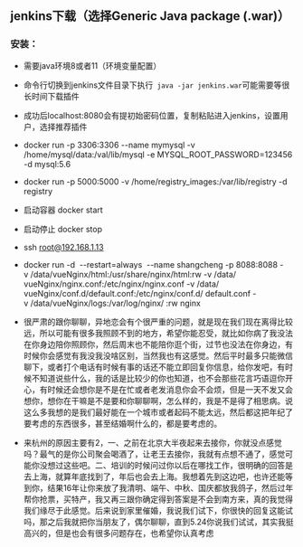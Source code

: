 ## jenkins下载（选择Generic Java package (.war)）
### 安装：
 - 需要java环境8或者11（环境变量配置）
 - 命令行切换到jenkins文件目录下执行` java -jar jenkins.war`可能需要等很长时间下载插件
 - 成功后localhost:8080会有提初始密码位置，复制粘贴进入jenkins，设置用户，选择推荐插件
 - docker run -p 3306:3306 --name mymysql -v /home/mysql/data:/val/lib/mysql -e MYSQL_ROOT_PASSWORD=123456 -d mysql:5.6
 - docker run -p 5000:5000 -v /home/registry_images:/var/lib/registry -d registry
 - 启动容器 docker start <images id>
 - 启动停止 docker stop <images id>
 - ssh root@192.168.1.13
 - docker run -d  --restart=always  --name shangcheng -p 8088:8088 -v /data/vueNginx/html:/usr/share/nginx/html:rw -v /data/ vueNginx/nginx.conf:/etc/nginx/nginx.conf -v /data/ vueNginx/conf.d/default.conf:/etc/nginx/conf.d/ default.conf -v /data/vueNginx/logs:/var/log/nginx/ :rw nginx

 - 很严肃的跟你聊聊，异地恋会有个很严重的问题，就是现在我们现在离得比较远，所以可能有很多我照顾不到的地方，希望你能忍受，就比如你病了我没法在你身边陪你照顾你，然后周末也不能陪你逛个街，过节也没法在你身边，有时候你会感觉有我没我没啥区别，当然我也有这感觉。然后平时最多只能微信聊下，或者打个电话有时候有事的话还不能立即回复你信息，给你发吧，有时候不知道说些什么，我的话是比较少的你也知道，也不会那些花言巧语逗你开心，有时候还会想你是不是在忙或者老发消息你会不会烦，但是一天不发又会想你，想你在干嘛是不是要和你聊聊啊，怎么样的，我是不是得了相思病。说这么多我想的是我们最好能在一个城市或者起码不能太远，然后都这把年纪了要考虑的东西很多，甚至结婚啊什么的，都是要考虑的。
 - 来杭州的原因主要有2，一、之前在北京大半夜起来去接你，你就没点感觉吗？最气的是你公司聚会喝酒了，让老王去接你，我就有点想不通了，感觉可能你没想过这些吧。二、培训的时候问过你以后在哪找工作，很明确的回答是去上海，就算年底找到了，年后也会去上海。我想着先到这边吧，也许还能等到你，结果16年让你来放了我清明、端午、中秋、国庆都放我鸽子，然后过年帮你抢票，买特产，我又再三跟你确定得到答案是不会到南方来，真的我觉得我们缘尽于此感觉。后来说到家里催婚，我说我们试下，你很快的回复这能试吗，那之后我就把你当朋友了，偶尔聊聊，直到5.24你说我们试试，其实我挺高兴的，但是也会有很多问题存在，也希望你认真考虑